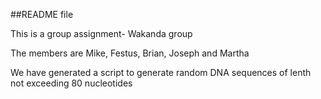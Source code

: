 ##README file 

This is a group assignment- Wakanda group

The members are Mike, Festus, Brian, Joseph and Martha

We have generated a script to generate random DNA sequences of lenth not exceeding 80 nucleotides


